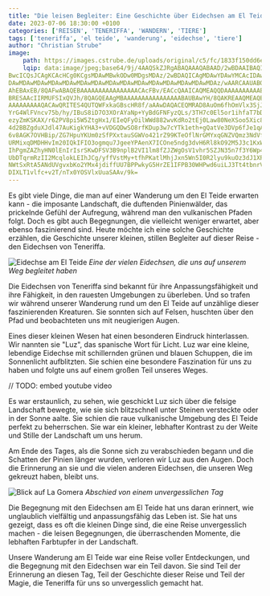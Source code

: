 ```yaml
---
title: "Die leisen Begleiter: Eine Geschichte über Eidechsen am El Teide"
date: 2023-07-06 18:30:00 +0100
categories: ['REISEN', 'TENERIFFA', 'WANDERN', 'TIERE']
tags: ['teneriffa', 'el teide', 'wanderung', 'eidechse', 'tiere']
author: "Christian Strube"
image:  
    path: https://images.cstrube.de/uploads/original/c5/fc/1833f150dd6e7a27e7041e47769a.webp
    lqip: data:image/jpeg;base64/9j/4AAQSkZJRgABAQAAAQABAAD/2wBDAAIBAQIBAQICAgICAgICAwUDAwMDAwYEBAMFBwYHBwcG
BwcICQsJCAgKCAcHCg0KCgsMDAwMBwkODw0MDgsMDAz/2wBDAQICAgMDAwYDAwYMCAcIDAwMDAwM
DAwMDAwMDAwMDAwMDAwMDAwMDAwMDAwMDAwMDAwMDAwMDAwMDAwMDAwMDAz/wAARCAAUABQDAREA
AhEBAxEB/8QAFwABAQEBAAAAAAAAAAAAAAAACAcFBv/EACcQAAICAQMEAQQDAAAAAAAAAAECAwQG
BRESAAcIIRMUFSIxQVJh/8QAGQEAAgMBAAAAAAAAAAAAAAAABAUBAwYH/8QAKREAAQMEAQEHBQAA
AAAAAAAAAQACAwQRITES4QUTQWFxkaGBscHR8f/aAAwDAQACEQMRAD8AuOm6fhOmVlx3SjJSvQxv
YrG4WlFVncv75b/hy/IBuS8iD7O3XOrAYaNp+YyBdGFNFyzQLs/3TH7c0El5or1ihfaT7bDFNLx4
ezyZmKSKAX/r62PV8pi5W5ZtgHx1/EIeQFyOilWWd882wvKdRo2tEj0Law80NeXSoo5Xic8kkc/E
4d2BBZgduXJdl47AuKigkYHA3+vVDGQDwSO8rfKDup3w7cYTk1eth+gQatVe3DVp6fJe1qAoGVpA
6v8AGK7OVHBip/ZG7HpuYKUm0zSfPXxtauSGWVo421rZ99KTeOflNrGMYxqGNZVQmz3NdVf6+zSi
URMixqDMDHHvIm20IQkIFIO3ogmqu7JgeeYPAenX7ICOne5ndg3dvH6Rl8kO92M5J3c1KxWtZrqV
IhPgmZAZhyHN0lEnIrIsrSKwDFSV3B9nplB2VI1lm8fZJZWgOsV1vhr5SZJN35n7f3Y6Wp4my2Lz
UbDTqrmRzII2McqlokLEIhJCg/yffVstMy+tfhPKatlMhjJxn5Wn5I0R2lyu9kuOz3dJ1XPNPEeq
NWtSxRtA5ANdUVgvxbKo2YMx4jdiffUU7BPPwkyG5HrZE1IFPB30WHPwd6uiLJ3Tt4tbnrV9P0eR
DIXLT1vlfc+v2T/nTx0YOSVlxUuaSAAv/9k=
---
```


Es gibt viele Dinge, die man auf einer Wanderung um den El Teide erwarten kann - die imposante Landschaft, die duftenden Pinienwälder, das prickelnde Gefühl der Aufregung, während man den vulkanischen Pfaden folgt. Doch es gibt auch Begegnungen, die vielleicht weniger erwartet, aber ebenso faszinierend sind. Heute möchte ich eine solche Geschichte erzählen, die Geschichte unserer kleinen, stillen Begleiter auf dieser Reise - den Eidechsen von Teneriffa.

![Eidechse am El Teide](https://images.cstrube.de/uploads/original/c5/fc/1833f150dd6e7a27e7041e47769a.webp)
*Eine der vielen Eidechsen, die uns auf unserem Weg begleitet haben*

Die Eidechsen von Teneriffa sind bekannt für ihre Anpassungsfähigkeit und ihre Fähigkeit, in den rauesten Umgebungen zu überleben. Und so trafen wir während unserer Wanderung rund um den El Teide auf unzählige dieser faszinierenden Kreaturen. Sie sonnten sich auf Felsen, huschten über den Pfad und beobachteten uns mit neugierigen Augen.

Eines dieser kleinen Wesen hat einen besonderen Eindruck hinterlassen. Wir nannten sie "Luz", das spanische Wort für Licht. Luz war eine kleine, lebendige Eidechse mit schillernden grünen und blauen Schuppen, die im Sonnenlicht aufblitzten. Sie schien eine besondere Faszination für uns zu haben und folgte uns auf einem großen Teil unseres Weges.

// TODO: embed youtube video


Es war erstaunlich, zu sehen, wie geschickt Luz sich über die felsige Landschaft bewegte, wie sie sich blitzschnell unter Steinen versteckte oder in der Sonne aalte. Sie schien die raue vulkanische Umgebung des El Teide perfekt zu beherrschen. Sie war ein kleiner, lebhafter Kontrast zu der Weite und Stille der Landschaft um uns herum.

Am Ende des Tages, als die Sonne sich zu verabschieden begann und die Schatten der Pinien länger wurden, verloren wir Luz aus den Augen. Doch die Erinnerung an sie und die vielen anderen Eidechsen, die unseren Weg gekreuzt haben, bleibt uns.

![Blick auf La Gomera](https://images.cstrube.de/gallery#XJuKI1mWTxFOCsrsnNlHtc1M/C_u8vJ_0nT4UUn2JYxD3h06H)
*Abschied von einem unvergesslichen Tag*

Die Begegnung mit den Eidechsen am El Teide hat uns daran erinnert, wie unglaublich vielfältig und anpassungsfähig das Leben ist. Sie hat uns gezeigt, dass es oft die kleinen Dinge sind, die eine Reise unvergesslich machen - die leisen Begegnungen, die überraschenden Momente, die lebhaften Farbtupfer in der Landschaft.

Unsere Wanderung am El Teide war eine Reise voller Entdeckungen, und die Begegnung mit den Eidechsen war ein Teil davon. Sie sind Teil der Erinnerung an diesen Tag, Teil der Geschichte dieser Reise und Teil der Magie, die Teneriffa für uns so unvergesslich gemacht hat.